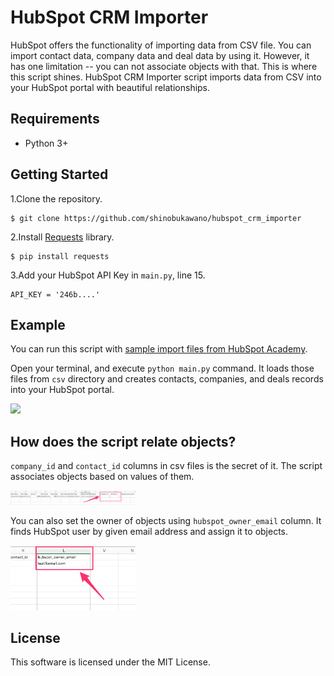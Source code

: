 # HubSpot CRM Importer

HubSpot offers the functionality of importing data from CSV file. You can import contact data, company data and deal data by using it. However, it has one limitation -- you can not associate objects with that. This is where this script shines. HubSpot CRM Importer script imports data from CSV into your HubSpot portal with beautiful relationships.

## Requirements

- Python 3+

## Getting Started

1.Clone the repository.

    $ git clone https://github.com/shinobukawano/hubspot_crm_importer

2.Install [Requests](http://docs.python-requests.org/en/master/) library.

    $ pip install requests

3.Add your HubSpot API Key in `main.py`, line 15.

    API_KEY = '246b....'

## Example

You can run this script with [sample import files from HubSpot Academy](https://knowledge.hubspot.com/articles/kcs_article/contacts/sample-import-files).

Open your terminal, and execute `python main.py` command. It loads those files from `csv` directory  and creates contacts, companies, and deals records into your HubSpot portal.

<img src="assets/3.gif" width="500"/>

## How does the script relate objects?

`company_id` and `contact_id` columns in csv files is the secret of it. The script associates objects based on values of them.

<img src="assets/1.png" width="200"/>

You can also set the owner of objects using `hubspot_owner_email` column. It finds HubSpot user by given email address and assign it to objects.

<img src="assets/2.png" width="200"/>

## License

This software is licensed under the MIT License.

